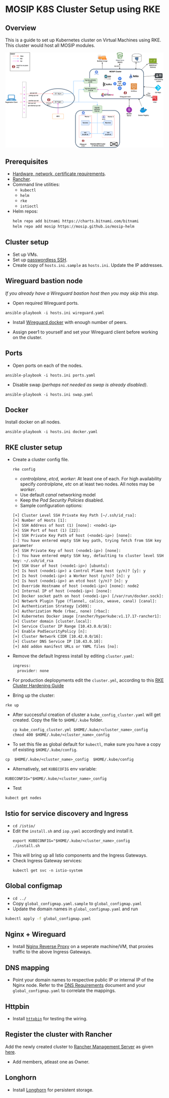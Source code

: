 # MOSIP K8S Cluster Setup using RKE

## Overview
This is a guide to set up Kubernetes cluster on Virtual Machines using RKE. This cluster would host all MOSIP modules.

![Architecture](../../docs/images/deployment_architecture.png)

## Prerequisites
- [Hardware, network, certificate requirements](./requirements.md).
- [Rancher](../../rancher).
- Command line utilities:
  - `kubectl`
  - `helm`
  - `rke`
  - `istioctl`
- Helm repos:
  ```sh
  helm repo add bitnami https://charts.bitnami.com/bitnami
  helm repo add mosip https://mosip.github.io/mosip-helm
  ```

## Cluster setup
* Set up VMs.
* Set up [passwordless SSH](../../docs/ssh.md).
* Create copy of `hosts.ini.sample` as `hosts.ini`. Update the IP addresses.

## Wireguard bastion node
_If you already have a Wireguard bastion host then you may skip this step._

* Open required Wireguard ports.
```
ansible-playbook -i hosts.ini wireguard.yaml
```
* Install [Wireguard docker](../../docs/wireguard-bastion.md) with enough number of peers.
- Assign peer1 to yourself and set your Wireguard client before working on the cluster.

## Ports
* Open ports on each of the nodes.
```
ansible-playbook -i hosts.ini ports.yaml
```
* Disable swap _(perhaps not needed as swap is already disabled)_.
```
ansible-playbook -i hosts.ini swap.yaml
```

## Docker
Install docker on all nodes.
```
ansible-playbook -i hosts.ini docker.yaml
```

## RKE cluster setup
* Create a cluster config file. 
    ```
    rke config
    ```
    *  _controlplane, etcd, worker_: At least one of each. For high availability specify _controlplane_, _etc_ on at least two nodes. All notes may be _worker_.
    * Use default _canal_ networking model
    * Keep the _Pod Security Policies_ disabled.
    * Sample configuration options:
    ```
    [+] Cluster Level SSH Private Key Path [~/.ssh/id_rsa]:
    [+] Number of Hosts [1]:
    [+] SSH Address of host (1) [none]: <node1-ip>
    [+] SSH Port of host (1) [22]:
    [+] SSH Private Key Path of host (<node1-ip>) [none]:
    [-] You have entered empty SSH key path, trying fetch from SSH key parameter
    [+] SSH Private Key of host (<node1-ip>) [none]:
    [-] You have entered empty SSH key, defaulting to cluster level SSH key: ~/.ssh/id_rsa
    [+] SSH User of host (<node1-ip>) [ubuntu]:
    [+] Is host (<node1-ip>) a Control Plane host (y/n)? [y]: y
    [+] Is host (<node1-ip>) a Worker host (y/n)? [n]: y
    [+] Is host (<node1-ip>) an etcd host (y/n)? [n]: y
    [+] Override Hostname of host (<node1-ip>) [none]: node2
    [+] Internal IP of host (<node1-ip>) [none]:
    [+] Docker socket path on host (<node1-ip>) [/var/run/docker.sock]:
    [+] Network Plugin Type (flannel, calico, weave, canal) [canal]:
    [+] Authentication Strategy [x509]:
    [+] Authorization Mode (rbac, none) [rbac]:
    [+] Kubernetes Docker image [rancher/hyperkube:v1.17.17-rancher1]:
    [+] Cluster domain [cluster.local]:
    [+] Service Cluster IP Range [10.43.0.0/16]:
    [+] Enable PodSecurityPolicy [n]:
    [+] Cluster Network CIDR [10.42.0.0/16]:
    [+] Cluster DNS Service IP [10.43.0.10]:
    [+] Add addon manifest URLs or YAML files [no]:
    ```
* Remove the default Ingress install by editing `cluster.yaml`:
    ```
    ingress:
      provider: none
    ```
* For production deplopyments edit the `cluster.yml`, according to this [RKE Cluster Hardening Guide](./rke-cluster-hardening.md)

* Bring up the cluster:
```
rke up
```
* After successful creation of cluster a `kube_config_cluster.yaml` will get created. Copy the file to `$HOME/.kube` folder.
  ```
  cp kube_config_cluster.yml $HOME/.kube/<cluster_name>_config
  chmod 400 $HOME/.kube/<cluster_name>_config
  ```
* To set this file as global default for `kubectl`, make sure you have a copy of existing `$HOME/.kube/config`. 
```
cp  $HOME/.kube/<cluster_name>_config  $HOME/.kube/config
```
* Alternatively, set `KUBECOFIG` env variable:
```
KUBECONFIG="$HOME/.kube/<cluster_name>_config
```
* Test
```
kubect get nodes
```

## Istio for service discovery and Ingress
* `cd /istio/`
* Edit the `install.sh` and `iop.yaml` accordingly and install it.
  ```
  export KUBECONFIG="$HOME/.kube/<cluster_name>_config
  ./install.sh
  ```
* This will bring up all Istio components and the Ingress Gateways.
* Check Ingress Gateway services:
  ```
  kubectl get svc -n istio-system
  ```

## Global configmap
* `cd ../`
* Copy `global_configmap.yaml.sample` to `global_configmap.yaml`
* Update the domain names in `global_configmap.yaml` and run
```sh
kubectl apply -f global_configmap.yaml
```

## Nginx + Wireguard 
* Install [Nginx Reverse Proxy](./nginx/) on a seperate machine/VM, that proxies traffic to the above Ingress Gateways.

## DNS mapping
* Point your domain names to respective public IP or internal IP of the Nginx node. Refer to the [DNS Requirements](./requirements.md#DNS_requirements) document and your `global_configmap.yaml` to correlate the mappings.

## Httpbin
* Install [`httpbin`](../../utils/httpbin/README.md) for testing the wiring.

## Register the cluster with Rancher
Add the newly created cluster to [Rancher Management Server](../../rancher/README.md) as given [here](https://rancher.com/docs/rancher/v2.6/en/cluster-provisioning/registered-clusters/).
* Add members, atleast one as Owner.

## Longhorn
* Install [Longhorn](../longhorn/README.md) for persistent storage.
